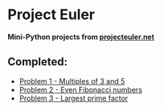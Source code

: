 Project Euler
=============

**Mini-Python projects from [projecteuler.net](http://projecteuler.net)**

Completed:
----------

* [Problem 1 - Multiples of 3 and 5](http://projecteuler.net/problem=1)
* [Problem 2 - Even Fibonacci numbers](http://projecteuler.net/problem=2)
* [Problem 3 - Largest prime factor](http://projecteuler.net/problem=3)



